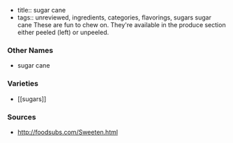 - title:: sugar cane
- tags:: unreviewed, ingredients, categories, flavorings, sugars
sugar cane These are fun to chew on. They're available in the produce section either peeled (left) or unpeeled.

### Other Names

* sugar cane

### Varieties

* [[sugars]]

### Sources
* http://foodsubs.com/Sweeten.html
